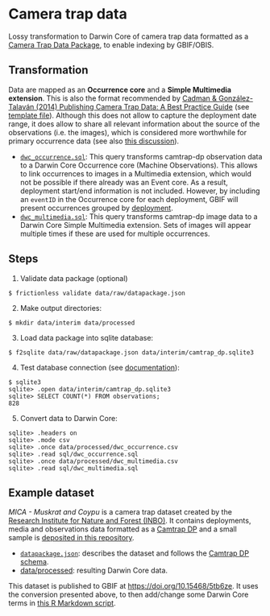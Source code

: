 # Camera trap data

Lossy transformation to Darwin Core of camera trap data formatted as a [Camera Trap Data Package](https://gitlab.com/oscf/camtrap-dp), to enable indexing by GBIF/OBIS.

## Transformation

Data are mapped as an **Occurrence core** and a **Simple Multimedia extension**. This is also the format recommended by [Cadman & González-Talaván (2014) Publishing Camera Trap Data: A Best Practice Guide](http://www.gbif.org/orc/?doc_id=6045) (see [template file](http://links.gbif.org/dcsmst)). Although this does not allow to capture the deployment date range, it does allow to share all relevant information about the source of the observations (i.e. the images), which is considered more worthwhile for primary occurrence data (see also [this discussion](https://github.com/tdwg/dwc-for-biologging/pull/35)).

- [`dwc_occurrence.sql`](sql/dwc_occurrence.sql): This query transforms camtrap-dp observation data to a Darwin Core Occurrence core (Machine Observations). This allows to link occurrences to images in a Multimedia extension, which would not be possible if there already was an Event core. As a result, deployment start/end information is not included. However, by including an `eventID` in the Occurrence core for each deployment, GBIF will present occurrences grouped by [deployment](https://www.gbif.org/dataset/8a5cbaec-2839-4471-9e1d-98df301095dd/event/3b94f935-020f-49d8-bd59-1736f8a266c4).
- [`dwc_multimedia.sql`](sql/dwc_multimedia.sql): This query transforms camtrap-dp image data to a Darwin Core Simple Multimedia extension. Sets of images will appear multiple times if these are used for multiple occurrences.

## Steps

1. Validate data package (optional)

```
$ frictionless validate data/raw/datapackage.json
```

2. Make output directories:

```
$ mkdir data/interim data/processed
```

3. Load data package into sqlite database:

```
$ f2sqlite data/raw/datapackage.json data/interim/camtrap_dp.sqlite3
```

4. Test database connection (see [documentation](https://sqlite.org/cli.html)):

```
$ sqlite3
sqlite> .open data/interim/camtrap_dp.sqlite3
sqlite> SELECT COUNT(*) FROM observations;
828
```

5. Convert data to Darwin Core:

```
sqlite> .headers on
sqlite> .mode csv
sqlite> .once data/processed/dwc_occurrence.csv
sqlite> .read sql/dwc_occurrence.sql
sqlite> .once data/processed/dwc_multimedia.csv
sqlite> .read sql/dwc_multimedia.sql
```

## Example dataset

_MICA - Muskrat and Coypu_ is a camera trap dataset created by the [Research Institute for Nature and Forest (INBO)](https://www.inbo.be/en). It contains deployments, media and observations data formatted as a [Camtrap DP](https://gitlab.com/oscf/camtrap-dp) and a small sample is [deposited in this repository](data/raw).

- [`datapackage.json`](data/raw/datapackage.json): describes the dataset and follows the [Camtrap DP schema](https://gitlab.com/oscf/camtrap-package-schemas/-/blob/master/camtrap-package-profile.json).
- [data/processed](data/processed): resulting Darwin Core data.

This dataset is published to GBIF at <https://doi.org/10.15468/5tb6ze>. It uses the conversion presented above, to then add/change some Darwin Core terms in [this R Markdown script](https://github.com/inbo/mica-occurrences/blob/master/datasets/mica-agouti-occurrences/src/dwc_mapping.Rmd).
